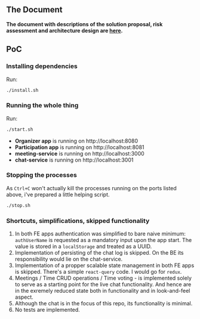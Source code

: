 ## The Document
**The document with descriptions of the solution proposal, risk assessment and architecture design are [here](./doc/SOLUTION.md).**

## PoC
### Installing dependencies 
Run:
```bash
./install.sh
```

### Running the whole thing
Run:
```bash
./start.sh
```
- **Organizer app** is running on http://localhost:8080
- **Participation app** is running on http://localhost:8081
- **meeting-service** is running on http://localhost:3000
- **chat-service** is running on http://localhost:3001

### Stopping the processes
As `Ctrl+C` won't actually kill the processes running on the ports listed above, i've prepared a little helping script.
```bash
./stop.sh
```

### Shortcuts, simplifications, skipped functionality
1. In both FE apps authentication was simplified to bare naive minimum:
`authUserName` is requested as a mandatory input upon the app start. The value is stored in a `localStorage` and treated as a UUID.
2. Implementation of persisting of the chat log is skipped. On the BE its responsibility would lie on the chat-service.
3. Implementation of a propper scalable state management in both FE apps is skipped. There's a simple `react-query` code. I would go for `redux`.
4. Meetings / Time CRUD operations / Time voting - is implemented solely to serve as a starting point for the live chat functionality. And hence are in the exremely reduced state both in functionality and in look-and-feel aspect.
5. Although the chat is in the focus of this repo, its functionality is minimal.
6. No tests are implemented.
